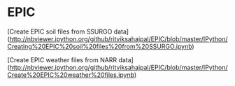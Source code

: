 # EPIC

[Create EPIC soil files from SSURGO data] (http://nbviewer.ipython.org/github/ritviksahajpal/EPIC/blob/master/IPython/Creating%20EPIC%20soil%20files%20from%20SSURGO.ipynb)

[Create EPIC weather files from NARR data] (http://nbviewer.ipython.org/github/ritviksahajpal/EPIC/blob/master/IPython/Create%20EPIC%20weather%20files.ipynb)

